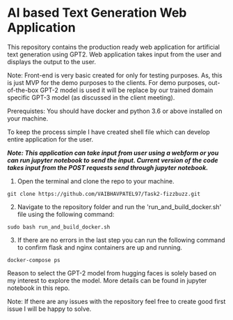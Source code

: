 # AI based Text Generation Web Application

This repository contains the production ready web application for artificial text generation using GPT2. Web application takes input from the user and displays the output to the user.

Note: Front-end is very basic created for only for testing purposes. As, this is just MVP for the demo purposes to the clients. For demo purposes, out-of-the-box GPT-2 model is used it will be replace by our trained domain specific GPT-3 model (as discussed in the client meeting).

Prerequistes: You should have docker and python 3.6 or above installed on your machine.
 
To keep the process simple I have created shell file which can develop entire application for the user.

***Note: This application can take input from user using a webform or you can run jupyter notebook to send the input. Current version of the code takes input from the POST requests send through jupyter notebook.***

1. Open the terminal and clone the repo to your machine.
```
git clone https://github.com/VAIBHAVPATEL97/Task2-fizzbuzz.git
```
2. Navigate to the repository folder and run the 'run_and_build_docker.sh' file using the following command:
```
sudo bash run_and_build_docker.sh 
```
3. If there are no errors in the last step you can run the following command to confirm flask and nginx containers are up and running.
```
docker-compose ps
```
Reason to select the GPT-2 model from hugging faces is solely based on my interest to explore the model. More details can be found in jupyter notebook in this repo.

Note: If there are any issues with the repository feel free to create good first issue I will be happy to solve. 

